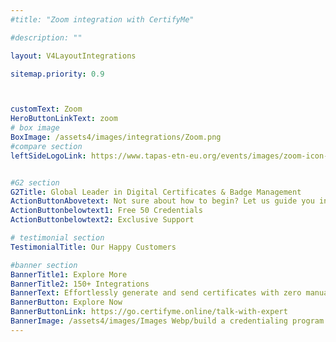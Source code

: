 ```yaml
---
#title: "Zoom integration with CertifyMe"

#description: ""

layout: V4LayoutIntegrations

sitemap.priority: 0.9



customText: Zoom
HeroButtonLinkText: zoom
# box image
BoxImage: /assets4/images/integrations/Zoom.png
#compare section
leftSideLogoLink: https://www.tapas-etn-eu.org/events/images/zoom-icon-logo.png


#G2 section
G2Title: Global Leader in Digital Certificates & Badge Management
ActionButtonAbovetext: Not sure about how to begin? Let us guide you in the right direction!
ActionButtonbelowtext1: Free 50 Credentials
ActionButtonbelowtext2: Exclusive Support

# testimonial section
TestimonialTitle: Our Happy Customers   

#banner section
BannerTitle1: Explore More
BannerTitle2: 150+ Integrations
BannerText: Effortlessly generate and send certificates with zero manual intervention using the most advanced digital credential management software of 2023.
BannerButton: Explore Now
BannerButtonLink: https://go.certifyme.online/talk-with-expert
BannerImage: /assets4/images/Images Webp/build a credentialing program.webp
---
```


